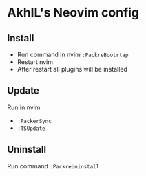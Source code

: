 # AkhIL's Neovim config

## Install

 * Run command in nvim `:PackreBootrtap`
 * Restart nvim
 * After restart all plugins will be installed

## Update

Run in nvim
 * `:PackerSync`
 * `:TSUpdate`

## Uninstall

 Run command `:PackreUninstall`
